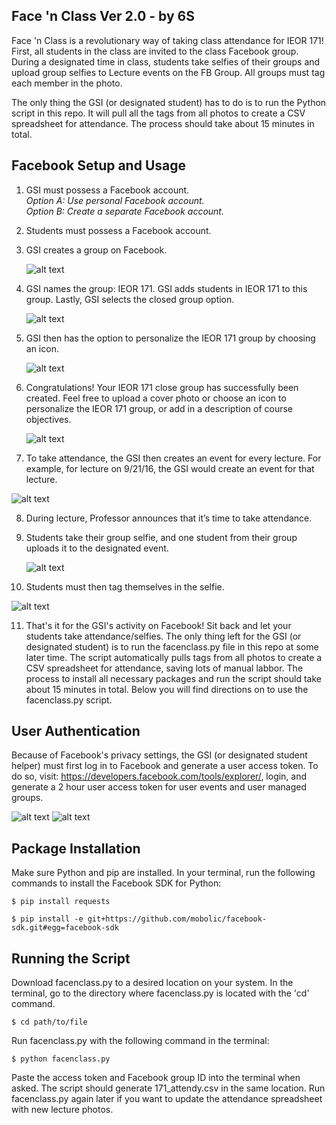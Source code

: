 ## Face 'n Class Ver 2.0 - by 6S

Face 'n Class is a revolutionary way of taking class attendance for IEOR 171! First, all students in the class are invited to the class Facebook group. During a designated time in class, students take selfies of their groups and upload group selfies to Lecture events on the FB Group. All groups must tag each member in the photo. 

  The only thing the GSI (or designated student) has to do is to run the Python script in this repo. It will pull all the tags from all photos to create a CSV spreadsheet for attendance. The process should take about 15 minutes in total. 

## Facebook Setup and Usage

1. GSI must possess a Facebook account. 
  <br><i>Option A: Use personal Facebook account. 
  <br>Option B: Create a separate Facebook account.</i>
2. Students must possess a Facebook account. 
3. GSI creates a group on Facebook. 

    ![alt text](https://github.com/linanc/Attendy/blob/master/pictures/creategroup.png "FB 3")
    
4. GSI names the group: IEOR 171. GSI adds students in IEOR 171 to this group. Lastly, GSI selects the closed group option. 

    ![alt text](https://github.com/linanc/Attendy/blob/master/pictures/closedgroup.png "FB 4")
    
5. GSI then has the option to personalize the IEOR 171 group by choosing an icon.

    ![alt text](https://github.com/linanc/Attendy/blob/master/pictures/personalizeicon.png "FB 5")
    
6. Congratulations! Your IEOR 171 close group has successfully been created. Feel free to upload a cover photo or choose an icon to personalize the IEOR 171 group, or add in a description of course objectives. 

    ![alt text](https://github.com/linanc/Attendy/blob/master/pictures/personalizepic.png "FB 6")

7. To take attendance, the GSI then creates an event for every lecture. For example, for lecture on 9/21/16, the GSI would create an event for that lecture. 
  
  ![alt text](https://github.com/linanc/Attendy/blob/master/pictures/createevent2.png "FB 7")
  
8.	During lecture, Professor announces that it’s time to take attendance. 
9.	Students take their group selfie, and one student from their group uploads it to the designated event. 
    
    ![alt text](https://github.com/linanc/Attendy/blob/master/pictures/tagurself.png "FB 8")

10.	Students must then tag themselves in the selfie.
   
   ![alt text](https://github.com/linanc/Attendy/blob/master/pictures/tagurself2.png "FB 9")

11. That's it for the GSI's activity on Facebook! Sit back and let your students take attendance/selfies. The only thing left for the GSI (or designated student) is to run the facenclass.py file in this repo at some later time. The script automatically pulls tags from all photos to create a CSV spreadsheet for attendance, saving lots of manual labbor. The process to install all necessary packages and run the script should take about 15 minutes in total. Below you will find directions on to use the facenclass.py script.  


## User Authentication

Because of Facebook's privacy settings, the GSI (or designated student helper) must first log in to Facebook and generate a user access token. To do so, visit:
<https://developers.facebook.com/tools/explorer/>, login, and generate a 2 hour user access token for user events and user managed groups. 

  ![alt text](https://github.com/linanc/Attendy/blob/master/pictures/fb1.png "FB 1")
  ![alt text](https://github.com/linanc/Attendy/blob/master/pictures/fb2.png "FB 2")

## Package Installation 

Make sure Python and pip are installed. In your terminal, run the following commands to install the Facebook SDK for Python: 

```$ pip install requests```

```$ pip install -e git+https://github.com/mobolic/facebook-sdk.git#egg=facebook-sdk```

## Running the Script

Download facenclass.py to a desired location on your system. In the terminal, go to the directory where facenclass.py is located with the 'cd' command. 

```$ cd path/to/file```

  Run facenclass.py with the following command in the terminal:

```$ python facenclass.py```

Paste the access token and Facebook group ID into the terminal when asked. The script should generate 171_attendy.csv in the same location. 
  Run facenclass.py again later if you want to update the attendance spreadsheet with new lecture photos. 